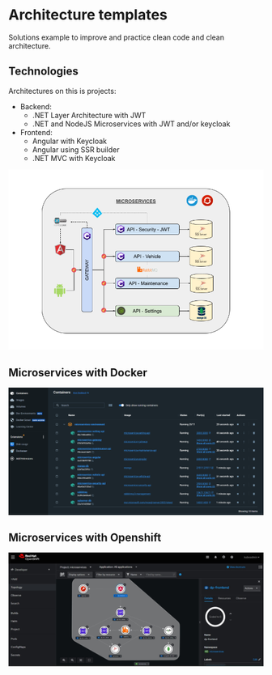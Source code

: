 # Architecture templates
Solutions example to improve and practice clean code and clean architecture.

## Technologies
Architectures on this is projects:
* Backend:
    * .NET Layer Architecture with JWT
    * .NET and NodeJS Microservices with JWT and/or keycloak
* Frontend:
    * Angular with Keycloak
    * Angular using SSR builder
    * .NET MVC with Keycloak

![Microservice-architecture](./Utils/images/Microservices-Architecture.png)

## Microservices with Docker

![Microservice-architecture-docker](./Utils/images/Microservices-Architecture-Docker.png)

## Microservices with Openshift

![Microservice-architecture-openshift](./Utils/images/Microservices-Architecture-Openshift.png)